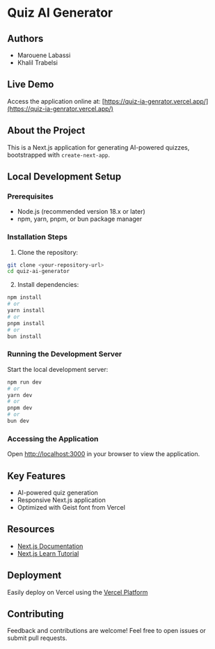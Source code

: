 # Quiz AI Generator

## Authors
- Marouene Labassi
- Khalil Trabelsi

## Live Demo
Access the application online at: [https://quiz-ia-genrator.vercel.app/](https://quiz-ia-genrator.vercel.app/)

## About the Project
This is a Next.js application for generating AI-powered quizzes, bootstrapped with `create-next-app`.

## Local Development Setup

### Prerequisites
- Node.js (recommended version 18.x or later)
- npm, yarn, pnpm, or bun package manager

### Installation Steps
1. Clone the repository:
```bash
git clone <your-repository-url>
cd quiz-ai-generator
```

2. Install dependencies:
```bash
npm install
# or
yarn install
# or
pnpm install
# or
bun install
```

### Running the Development Server
Start the local development server:
```bash
npm run dev
# or
yarn dev
# or
pnpm dev
# or
bun dev
```

### Accessing the Application
Open [http://localhost:3000](http://localhost:3000) in your browser to view the application.

## Key Features
- AI-powered quiz generation
- Responsive Next.js application
- Optimized with Geist font from Vercel

## Resources
- [Next.js Documentation](https://nextjs.org/docs)
- [Next.js Learn Tutorial](https://nextjs.org/learn)

## Deployment
Easily deploy on Vercel using the [Vercel Platform](https://vercel.com/new?utm_medium=default-template&filter=next.js&utm_source=create-next-app&utm_campaign=create-next-app-readme)

## Contributing
Feedback and contributions are welcome! Feel free to open issues or submit pull requests.